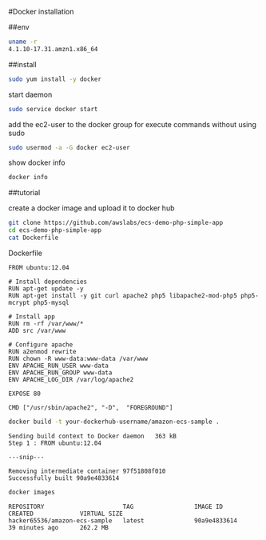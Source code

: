 #Docker installation

##env
```bash
uname -r
4.1.10-17.31.amzn1.x86_64
```

##install
```bash
sudo yum install -y docker
```

start daemon
```bash
sudo service docker start
```
add the ec2-user to the docker group for execute commands without using sudo 
```bash
sudo usermod -a -G docker ec2-user
```
show docker info
```bash
docker info
```


##tutorial

create a docker image and upload it to docker hub

```bash
git clone https://github.com/awslabs/ecs-demo-php-simple-app
cd ecs-demo-php-simple-app
cat Dockerfile
```

Dockerfile
```
FROM ubuntu:12.04

# Install dependencies
RUN apt-get update -y
RUN apt-get install -y git curl apache2 php5 libapache2-mod-php5 php5-mcrypt php5-mysql

# Install app
RUN rm -rf /var/www/*
ADD src /var/www

# Configure apache
RUN a2enmod rewrite
RUN chown -R www-data:www-data /var/www
ENV APACHE_RUN_USER www-data
ENV APACHE_RUN_GROUP www-data
ENV APACHE_LOG_DIR /var/log/apache2

EXPOSE 80

CMD ["/usr/sbin/apache2", "-D",  "FOREGROUND"]
```
```bash
docker build -t your-dockerhub-username/amazon-ecs-sample .
```

```
Sending build context to Docker daemon   363 kB
Step 1 : FROM ubuntu:12.04

---snip---

Removing intermediate container 97f51808f010
Successfully built 90a9e4833614
```



```bash
docker images
```
```
REPOSITORY                      TAG                 IMAGE ID            CREATED             VIRTUAL SIZE
hacker65536/amazon-ecs-sample   latest              90a9e4833614        39 minutes ago      262.2 MB

```
